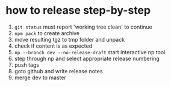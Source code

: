 # how to release step-by-step

1. `git status` must report 'working tree clean' to continue
2. `npm pack` to create archive
3. move resulting tgz to tmp folder and unpack
4. check if content is as expected
5. `np --branch dev --no-release-draft` start interactive np tool
6. step through np and select appropriate release numbering
7. push tags
8. goto github and write release notes
9. merge dev to master